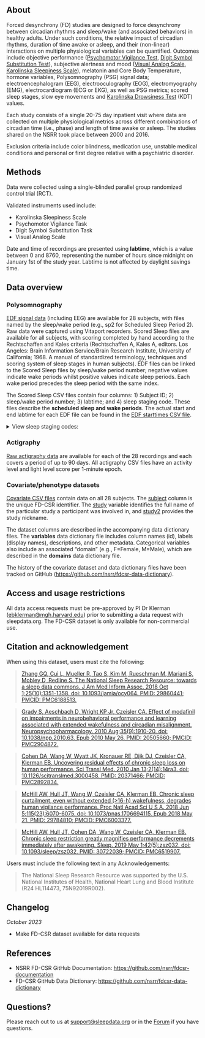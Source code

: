 ## About

Forced desynchrony (FD) studies are designed to force desynchrony between circadian rhythms and sleep/wake (and associated behaviors) in healthy adults. Under such conditions, the relative impact of circadian rhythms, duration of time awake or asleep, and their (non-linear) interactions on multiple physiological variables can be quantified. Outcomes include objective performance ([Psychomotor Vigilance Test](https://link.springer.com/article/10.3758/bf03200977), [Digit Symbol Substitution Test](https://www.ncbi.nlm.nih.gov/pmc/articles/PMC6291255/)), subjective alertness and mood ([Visual Analog Scale](https://pubmed.ncbi.nlm.nih.gov/4048757/), [Karolinska Sleepiness Scale](https://pubmed.ncbi.nlm.nih.gov/16679057/)), melatonin and Core Body Temperature, hormone variables, Polysomnography (PSG) signal data; electroencephalogram (EEG), electrooculography (EOG), electromyography (EMG), electrocardiogram (ECG or EKG), as well as PSG metrics; scored sleep stages, slow eye movements and [Karolinska Drowsiness Test](https://pubmed.ncbi.nlm.nih.gov/2265922/) (KDT) values.

Each study consists of a single 20-75 day inpatient visit where data are collected on multiple physiological metrics across different combinations of circadian time (i.e., phase) and length of time awake or asleep. The studies shared on the NSRR took place between 2000 and 2016.

Exclusion criteria include color blindness, medication use, unstable medical conditions and personal or first degree relative with a psychiatric disorder.

## Methods

Data were collected using a single-blinded parallel group randomized control trial (RCT). 

Validated instruments used include:
* Karolinska Sleepiness Scale
* Psychomotor Vigilance Task 
* Digit Symbol Substitution Task
* Visual Analog Scale

Date and time of recordings are presented using **labtime**, which is a value between 0 and 8760, representing the number of hours since midnight on January 1st of the study year. Labtime is not affected by daylight savings time. 

## Data overview

### Polysomnography
[EDF signal data](:files_path:/original) (including EEG) are available for 28 subjects, with files named by the sleep/wake period (e.g., sp2 for Scheduled Sleep Period 2). Raw data were captured using Vitaport recorders. Scored Sleep files are available for all subjects, with scoring completed by hand according to the Rechtschaffen and Kales criteria (Rechtschaffen A, Kales A, editors. Los Angeles: Brain Information Service/Brain Research Institute, University of California; 1968. A manual of standardized terminology, techniques and scoring system of sleep stages in human subjects). EDF files can be linked to the Scored Sleep files by sleep/wake period number; negative values indicate wake periods whilst positive values indicate sleep periods. Each wake period precedes the sleep period with the same index.

The Scored Sleep CSV files contain four columns: 1) Subject ID; 2) sleep/wake period number; 3) labtime; and 4) sleep staging code. These files describe the **scheduled sleep and wake periods**. The actual start and end labtime for each EDF file can be found in the [EDF starttimes CSV file](:files_path:/original).

<details>
  <summary>View sleep staging codes:</summary>

  <table>
<tr><td><b>Value</b></td><td><b>Meaning</b></td></tr>
<tr><td>0</td><td>Unknown</td></tr>
<tr><td>1</td><td>NREM 1</td></tr>
<tr><td>2</td><td>NREM 2</td></tr>
<tr><td>3</td><td>NREM 3</td></tr>
<tr><td>4</td><td>NREM 4</td></tr>
<tr><td>5</td><td>Wake</td></tr>
<tr><td>6</td><td>REM</td></tr>
<tr><td>7</td><td>Movement</td></tr>
<tr><td>8</td><td>Lights Out</td></tr>
<tr><td>9</td><td>Lights On</td></tr>


</table>

</details>    


### Actigraphy
[Raw actigraphy data](:files_path:/original) are available for each of the 28 recordings and each covers a period of up to 90 days. All actigraphy CSV files have an activity level and light level score per 1-minute epoch.

### Covariate/phenotype datasets
[Covariate CSV files](:files_path:/datasets) contain data on all 28 subjects. The [subject](:variables_path:/subject) column is the unique FD-CSR identifier. The [study](:variables_path:/study) variable identifies the full name of the particular study a participant was involved in, and [study2](:variables_path:/study2) provides the study nickname.

The dataset columns are described in the accompanying data dictionary files. The **variables** data dictionary file includes column names (id), labels (display names), descriptions, and other metadata. Categorical variables also include an associated “domain” (e.g., F=Female, M=Male), which are described in the **domains** data dictionary file.

The history of the covariate dataset and data dictionary files have been tracked on GitHub (https://github.com/nsrr/fdcsr-data-dictionary). 

## Access and usage restrictions

All data access requests must be pre-approved by PI Dr Klerman (ebklerman@mgh.harvard.edu) prior to submitting a data request with sleepdata.org. The FD-CSR dataset is only available for non-commercial use.

## Citation and acknowledgement

When using this dataset, users must cite the following:

>[Zhang GQ, Cui L, Mueller R, Tao S, Kim M, Rueschman M, Mariani S, Mobley D, Redline S. The National Sleep Research Resource: towards a sleep data commons. J Am Med Inform Assoc. 2018 Oct 1;25(10):1351-1358. doi: 10.1093/jamia/ocy064. PMID: 29860441; PMCID: PMC6188513.](https://pubmed.ncbi.nlm.nih.gov/29860441/)

>[Grady S, Aeschbach D, Wright KP Jr, Czeisler CA. Effect of modafinil on impairments in neurobehavioral performance and learning associated with extended wakefulness and circadian misalignment. Neuropsychopharmacology. 2010 Aug;35(9):1910-20. doi: 10.1038/npp.2010.63. Epub 2010 May 26. PMID: 20505660; PMCID: PMC2904872.](https://pubmed.ncbi.nlm.nih.gov/20505660/)

>[Cohen DA, Wang W, Wyatt JK, Kronauer RE, Dijk DJ, Czeisler CA, Klerman EB. Uncovering residual effects of chronic sleep loss on human performance. Sci Transl Med. 2010 Jan 13;2(14):14ra3. doi: 10.1126/scitranslmed.3000458. PMID: 20371466; PMCID: PMC2892834.](https://pubmed.ncbi.nlm.nih.gov/20371466/)
 
>[McHill AW, Hull JT, Wang W, Czeisler CA, Klerman EB. Chronic sleep curtailment, even without extended (>16-h) wakefulness, degrades human vigilance performance. Proc Natl Acad Sci U S A. 2018 Jun 5;115(23):6070-6075. doi: 10.1073/pnas.1706694115. Epub 2018 May 21. PMID: 29784810; PMCID: PMC6003377.](https://pubmed.ncbi.nlm.nih.gov/29784810/)

>[McHill AW, Hull JT, Cohen DA, Wang W, Czeisler CA, Klerman EB. Chronic sleep restriction greatly magnifies performance decrements immediately after awakening. Sleep. 2019 May 1;42(5):zsz032. doi: 10.1093/sleep/zsz032. PMID: 30722039; PMCID: PMC6519907.](https://pubmed.ncbi.nlm.nih.gov/30722039/)

Users must include the following text in any Acknowledgements:

> The National Sleep Research Resource was supported by the U.S. National Institutes of Health, National Heart Lung and Blood Institute (R24 HL114473, 75N92019R002).

## Changelog

*October 2023*

- Make FD-CSR dataset available for data requests

## References

- NSRR FD-CSR GitHub Documentation: https://github.com/nsrr/fdcsr-documentation
- FD-CSR GitHub Data Dictionary: https://github.com/nsrr/fdcsr-data-dictionary

## Questions?

Please reach out to us at support@sleepdata.org or in the [Forum](https://sleepdata.org/forum) if you have questions.

